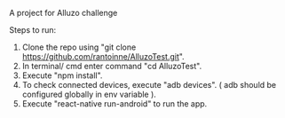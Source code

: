 A project for Alluzo challenge

Steps to run:

1. Clone the repo using "git clone https://github.com/rantoinne/AlluzoTest.git".
2. In terminal/ cmd enter command "cd AlluzoTest".
3. Execute "npm install".
4. To check connected devices, execute "adb devices". ( adb should be configured globally in env variable ).
5. Execute "react-native run-android" to run the app.